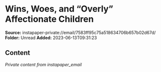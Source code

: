 # Wins, Woes, and “Overly” Affectionate Children

**Source:** instapaper-private://email/7583ff95c75a518634706b657b02d67d/
**Folder:** Unread
**Added:** 2023-06-13T09:31:23




## Content
*Private content from instapaper_email*
